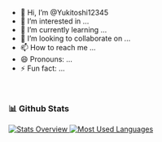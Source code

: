 - 👋 Hi, I’m @Yukitoshi12345
- 👀 I’m interested in ...
- 🌱 I’m currently learning ...
- 💞️ I’m looking to collaborate on ...
- 📫 How to reach me ...
- 😄 Pronouns: ...
- ⚡ Fun fact: ...

<!---
Yukitoshi12345/Yukitoshi12345 is a ✨ special ✨ repository because its `README.md` (this file) appears on your GitHub profile.
You can click the Preview link to take a look at your changes.
--->

<br>


### 📊 Github Stats
<a href='https://github.com/yukitoshi12345/github-stats-transparent'>
  
![Stats Overview](https://raw.githubusercontent.com/yukitoshi12345/github-stats-transparent/output/generated/overview.svg)
[![Most Used Languages](https://github-readme-stats.vercel.app/api/top-langs/?username=yukitoshi12345)](https://github.com/anuraghazra/github-readme-stats)
</a>

<br>
